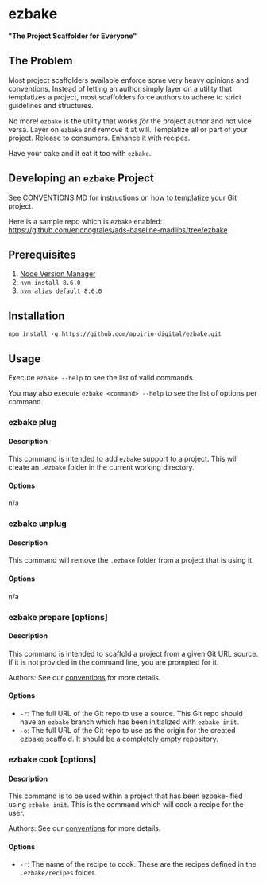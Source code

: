 # ezbake

**"The Project Scaffolder for Everyone"**

## The Problem

Most project scaffolders available enforce some very heavy opinions and conventions. Instead of letting an author simply layer on a utility that templatizes a project, most scaffolders force authors to adhere to strict guidelines and structures.

No more! `ezbake` is the utility that works _for_ the project author and not vice versa. Layer on `ezbake` and remove it at will.  Templatize all or part of your project.  Release to consumers.  Enhance it with recipes.

Have your cake and it eat it too with `ezbake`.

## Developing an `ezbake` Project

See [CONVENTIONS.MD](https://github.com/appirio-digital/ezbake/blob/master/CONVENTIONS.md) for instructions on how to templatize your Git project.

Here is a sample repo which is `ezbake` enabled: https://github.com/ericnograles/ads-baseline-madlibs/tree/ezbake

## Prerequisites

1. [Node Version Manager](https://github.com/creationix/nvm)
1. `nvm install 8.6.0`
1. `nvm alias default 8.6.0`

## Installation

`npm install -g https://github.com/appirio-digital/ezbake.git`

## Usage

Execute `ezbake --help` to see the list of valid commands.

You may also execute `ezbake <command> --help` to see the list of options per command.

### ezbake plug

#### Description

This command is intended to add `ezbake` support to a project. This will create an `.ezbake` folder in the current working directory.

#### Options

n/a

### ezbake unplug

#### Description

This command will remove the `.ezbake` folder from a project that is using it.

#### Options

n/a

### ezbake prepare [options]

#### Description

This command is intended to scaffold a project from a given Git URL source.  If it is not provided in the command line, you are prompted for it.

Authors: See our [conventions](https://github.com/appirio-digital/ezbake/blob/master/CONVENTIONS.md) for more details.

#### Options

* `-r`: The full URL of the Git repo to use a source. This Git repo should have an `ezbake` branch which has been initialized with `ezbake init`.
* `-o`: The full URL of the Git repo to use as the origin for the created ezbake scaffold. It should be a completely empty repository.

### ezbake cook [options]

#### Description

This command is to be used within a project that has been ezbake-ified using `ezbake init`.  This is the command which will cook a recipe for the user.

Authors: See our [conventions](https://github.com/appirio-digital/ezbake/blob/master/CONVENTIONS.md) for more details.

#### Options

* `-r`: The name of the recipe to cook. These are the recipes defined in the `.ezbake/recipes` folder.

